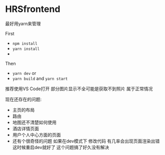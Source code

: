 # HRSfrontend
最好用yarn来管理 

First
  - `npm install`
  - `yarn install`
  - 
Then
  - `yarn dev`
or
  - `yarn build` and `yarn start`

推荐使用VS Code打开
部分图片显示不全可能是获取不到照片 属于正常情况

现在还存在的问题:
- 主页的布局
- 路由
- 地图还不清楚如何使用
- 酒店详情页面
- 用户个人中心方面的页面
- 还有个很奇怪的问题 如果在dev模式下 修改代码 有几率会出现页面渲染出错 这时候重启dev就好了 这个问题搞了好久没有解决